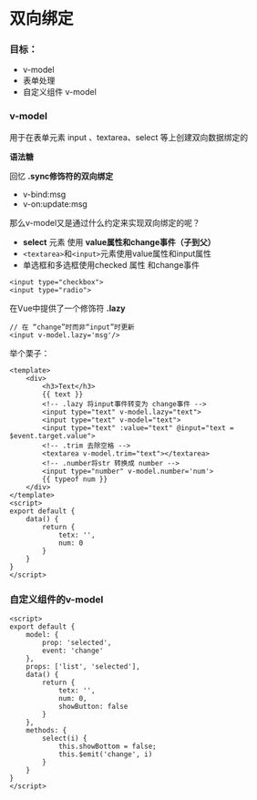 # **双向绑定**

### 目标：

+ v-model
+ 表单处理
+ 自定义组件 v-model



### v-model

用于在表单元素 input 、textarea、select 等上创建双向数据绑定的

**语法糖**

回忆 **.sync修饰符的双向绑定**

+ v-bind:msg
+ v-on:update:msg

那么v-model又是通过什么约定来实现双向绑定的呢？

+ **select** 元素 使用 **value属性和change事件（子到父）**
+ `<textarea>`和`<input>`元素使用value属性和input属性
+ 单选框和多选框使用checked 属性 和change事件

```vue
<input type="checkbox">
<input type="radio">
```

在Vue中提供了一个修饰符 **.lazy**

```vue
// 在 “change”时而非“input”时更新
<input v-model.lazy='msg'/>
```

举个栗子：

```vue
<template>
    <div>
        <h3>Text</h3>
        {{ text }}
        <!-- .lazy 将input事件转变为 change事件 -->
        <input type="text" v-model.lazy="text">
        <input type="text" v-model="text">
        <input type="text" :value="text" @input="text = $event.target.value">
        <!-- .trim 去除空格 -->
        <textarea v-model.trim="text"></textarea>
        <!-- .number将str 转换成 number -->
        <input type="number" v-model.number='num'>
        {{ typeof num }}
    </div>
</template>
<script>
export default {
    data() {
        return {
            tetx: '',
            num: 0
        }
    }
}
</script>
```



### 自定义组件的v-model

```vue
<script>
export default {
    model: {
        prop: 'selected',
        event: 'change'
    },
    props: ['list', 'selected'],
    data() {
        return {
            tetx: '',
            num: 0,
            showButton: false 
        }
    },
    methods: {
        select(i) {
            this.showBottom = false;
            this.$emit('change', i)
        }
    }
}
</script>
```

